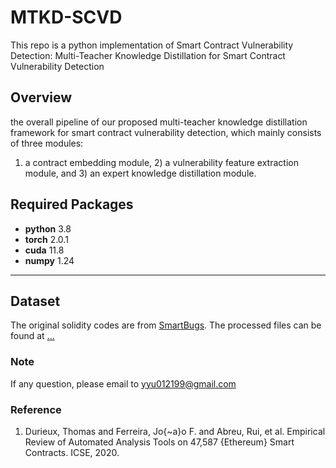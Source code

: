 # MTKD-SCVD
This repo is a python implementation of Smart Contract Vulnerability Detection: Multi-Teacher Knowledge Distillation for Smart Contract Vulnerability Detection 


## Overview
the overall pipeline of our proposed multi-teacher knowledge distillation framework for smart contract vulnerability detection, which mainly consists of three modules:
1) a contract embedding module, 2) a vulnerability feature extraction module,  and 3) an expert knowledge distillation module.


## Required Packages
* **python** 3.8
* **torch** 2.0.1
* **cuda** 11.8
* **numpy** 1.24
* ****


## Dataset
The original solidity codes are from [SmartBugs](https://github.com/smartbugs/smartbugs). The processed files can be found at [...](https://drive.google.com/file/d/1qs8-BmZJxuOEXc58oQKtQMuU8dhMIeIe/view?usp=drive_link)


### Note
If any question, please email to yyu012199@gmail.com


### Reference
1. Durieux, Thomas and Ferreira, Jo{\~a}o F. and Abreu, Rui, et al. Empirical Review of Automated Analysis Tools on 47,587 {Ethereum} Smart Contracts. ICSE, 2020.


